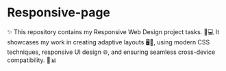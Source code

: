 # Responsive-page
✨ This repository contains my Responsive Web Design project tasks. 🚀💻
It showcases my work in creating adaptive layouts 🖥️📱, using modern CSS techniques, responsive UI design 🌐, and ensuring seamless cross-device compatibility. 📜📊
